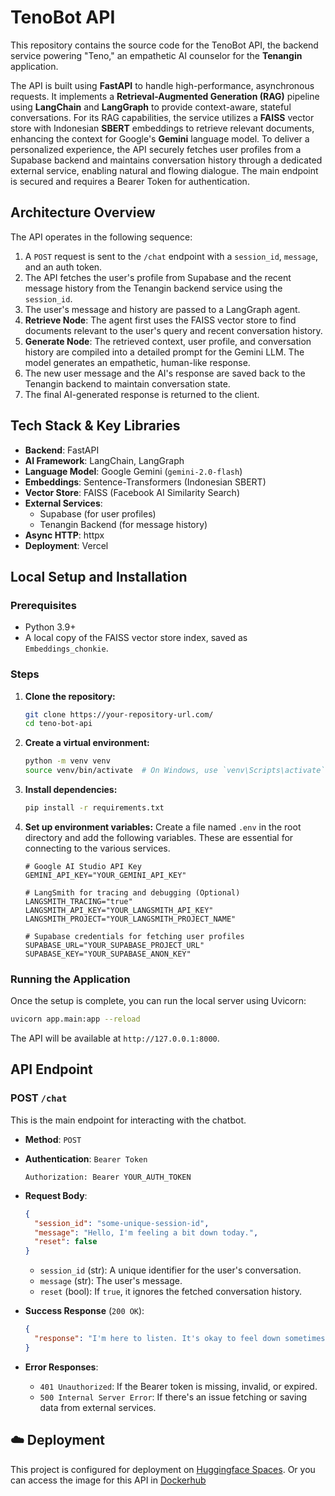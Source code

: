 # TenoBot API

This repository contains the source code for the TenoBot API, the backend service powering "Teno," an empathetic AI counselor for the **Tenangin** application.

The API is built using **FastAPI** to handle high-performance, asynchronous requests. It implements a **Retrieval-Augmented Generation (RAG)** pipeline using **LangChain** and **LangGraph** to provide context-aware, stateful conversations. For its RAG capabilities, the service utilizes a **FAISS** vector store with Indonesian **SBERT** embeddings to retrieve relevant documents, enhancing the context for Google's **Gemini** language model. To deliver a personalized experience, the API securely fetches user profiles from a Supabase backend and maintains conversation history through a dedicated external service, enabling natural and flowing dialogue. The main endpoint is secured and requires a Bearer Token for authentication.

## Architecture Overview

The API operates in the following sequence:
1.  A `POST` request is sent to the `/chat` endpoint with a `session_id`, `message`, and an auth token.
2.  The API fetches the user's profile from Supabase and the recent message history from the Tenangin backend service using the `session_id`.
3.  The user's message and history are passed to a LangGraph agent.
4.  **Retrieve Node**: The agent first uses the FAISS vector store to find documents relevant to the user's query and recent conversation history.
5.  **Generate Node**: The retrieved context, user profile, and conversation history are compiled into a detailed prompt for the Gemini LLM. The model generates an empathetic, human-like response.
6.  The new user message and the AI's response are saved back to the Tenangin backend to maintain conversation state.
7.  The final AI-generated response is returned to the client.

## Tech Stack & Key Libraries

* **Backend**: FastAPI
* **AI Framework**: LangChain, LangGraph
* **Language Model**: Google Gemini (`gemini-2.0-flash`)
* **Embeddings**: Sentence-Transformers (Indonesian SBERT)
* **Vector Store**: FAISS (Facebook AI Similarity Search)
* **External Services**:
    * Supabase (for user profiles)
    * Tenangin Backend (for message history)
* **Async HTTP**: httpx
* **Deployment**: Vercel

## Local Setup and Installation

### Prerequisites

* Python 3.9+
* A local copy of the FAISS vector store index, saved as `Embeddings_chonkie`.

### Steps

1.  **Clone the repository:**
    ```bash
    git clone https://your-repository-url.com/
    cd teno-bot-api
    ```

2.  **Create a virtual environment:**
    ```bash
    python -m venv venv
    source venv/bin/activate  # On Windows, use `venv\Scripts\activate`
    ```

3.  **Install dependencies:**
    ```bash
    pip install -r requirements.txt
    ```

4.  **Set up environment variables:**
    Create a file named `.env` in the root directory and add the following variables. These are essential for connecting to the various services.

    ```env
    # Google AI Studio API Key
    GEMINI_API_KEY="YOUR_GEMINI_API_KEY"

    # LangSmith for tracing and debugging (Optional)
    LANGSMITH_TRACING="true"
    LANGSMITH_API_KEY="YOUR_LANGSMITH_API_KEY"
    LANGSMITH_PROJECT="YOUR_LANGSMITH_PROJECT_NAME"

    # Supabase credentials for fetching user profiles
    SUPABASE_URL="YOUR_SUPABASE_PROJECT_URL"
    SUPABASE_KEY="YOUR_SUPABASE_ANON_KEY"
    ```

### Running the Application

Once the setup is complete, you can run the local server using Uvicorn:

```bash
uvicorn app.main:app --reload
```

The API will be available at `http://127.0.0.1:8000`.

## API Endpoint

### POST `/chat`

This is the main endpoint for interacting with the chatbot.

* **Method**: `POST`
* **Authentication**: `Bearer Token`
    ```
    Authorization: Bearer YOUR_AUTH_TOKEN
    ```

* **Request Body**:
    ```json
    {
      "session_id": "some-unique-session-id",
      "message": "Hello, I'm feeling a bit down today.",
      "reset": false
    }
    ```
    -   `session_id` (str): A unique identifier for the user's conversation.
    -   `message` (str): The user's message.
    -   `reset` (bool): If `true`, it ignores the fetched conversation history.

* **Success Response** (`200 OK`):
    ```json
    {
      "response": "I'm here to listen. It's okay to feel down sometimes. What's on your mind?"
    }
    ```

* **Error Responses**:
    -   `401 Unauthorized`: If the Bearer token is missing, invalid, or expired.
    -   `500 Internal Server Error`: If there's an issue fetching or saving data from external services.

## ☁️ Deployment

This project is configured for deployment on [Huggingface Spaces](https://huggingface.co/spaces/PetaniHandal/tenobot-api). Or you can access the image for this API in [Dockerhub](https://hub.docker.com/repository/docker/alfthrpy/tenobot-api)
